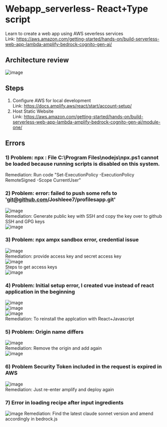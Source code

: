 # Webapp_serverless- React+Type script
Learn to create a web app using AWS severless services</br>
Link: https://aws.amazon.com/getting-started/hands-on/build-serverless-web-app-lambda-amplify-bedrock-cognito-gen-ai/
## Architecture review
![image](https://github.com/user-attachments/assets/4a0fd78c-6913-4396-9246-9ab4631476ed)

## Steps
1) Configure AWS for local development</br>
Link: https://docs.amplify.aws/react/start/account-setup/
2) Host Static Website</br>
Link: https://aws.amazon.com/getting-started/hands-on/build-serverless-web-app-lambda-amplify-bedrock-cognito-gen-ai/module-one/

## Errors
### 1) Problem: npx : File C:\Program Files\nodejs\npx.ps1 cannot be loaded because running scripts is disabled on this system.</br>
Remediation: Run code "Set-ExecutionPolicy -ExecutionPolicy RemoteSigned -Scope CurrentUser" </br>

### 2) Problem: error: failed to push some refs to 'git@github.com/Joshleee7/profilesapp.git' </br>
![image](https://github.com/user-attachments/assets/b971ba79-0ff2-43c2-9ea0-055195bcbd97) </br>
Remediation: Generate public key with SSH and copy the key over to github SSH and GPG keys </br>
![image](https://github.com/user-attachments/assets/f82ba403-669d-4159-a62d-a1aab68cb11b)</br>

### 3) Problem: npx ampx sandbox error, credential issue </br> 
![image](https://github.com/user-attachments/assets/84344c8e-b531-4f5e-9c73-df855fd75af8)</br>
Remediation: provide access key and secret access key</br>
![image](https://github.com/user-attachments/assets/71098852-75ed-4ee0-ad39-b36ba7604a31) </br>
Steps to get access keys</br>
![image](https://github.com/user-attachments/assets/63e26ee5-45f7-456f-9702-ef0371aaa642)

### 4) Problem: Initial setup error, I created vue instead of react application in the beginning </br>
![image](https://github.com/user-attachments/assets/b0323135-0a9d-418c-97ed-09ff747b84b5)</br>
![image](https://github.com/user-attachments/assets/2537051b-d11d-4838-88dd-ad9e3b2362a3) </br>
![image](https://github.com/user-attachments/assets/894df274-6474-4273-aeb6-18757901ba35) </br>
Remediation: To reinstall the applcation with React+Javascript

### 5) Problem: Origin name differs</br>
![image](https://github.com/user-attachments/assets/bdf8d5ff-4f5d-404d-9d13-66df0042255c) </br>
Remediation: Remove the origin and add again </br>
![image](https://github.com/user-attachments/assets/88778408-1a62-4fec-8b45-3759e6541003)

### 6) Problem Security Token included in the request is expired in AWS </br>
![image](https://github.com/user-attachments/assets/77529111-7c49-4769-a8c1-1a7d1571dbf5) </br>
Remediation: Just re-enter amplify and deploy again

### 7) Error in loading recipe after input ingredients </br>
![image](https://github.com/user-attachments/assets/f9fe6007-8ff9-4153-b86a-b7fdee1fc956)
Remediation: Find the latest claude sonnet version and amend accordingly in bedrock.js






